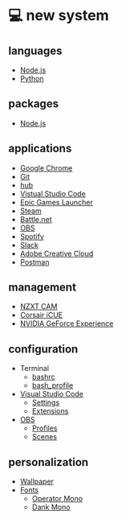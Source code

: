 # 💻 new system

## languages

-   [Node.js][node]
-   [Python][python]

## packages

-   [Node.js][node-packages]

## applications

-   [Google Chrome][chrome]
-   [Git][git]
-   [hub][hub]
-   [Vistual Studio Code][vscode]
-   [Epic Games Launcher][epic]
-   [Steam][steam]
-   [Battle.net][battlenet]
-   [OBS][obs]
-   [Spotify][spotify]
-   [Slack][slack]
-   [Adobe Creative Cloud][adobe]
-   [Postman][postman]

## management

-   [NZXT CAM][cam]
-   [Corsair iCUE][icue]
-   [NVIDIA GeForce Experience][geforce]

## configuration

-   Terminal
    -   [bashrc][bashrc]
    -   [bash_profile][bash-profile]
-   [Visual Studio Code][vscode]
    -   [Settings][vscode-settings]
    -   [Extensions][vscode-extensions]
-   [OBS][obs]
    -   [Profiles][obs-profiles]
    -   [Scenes][obs-scenes]

## personalization

-   [Wallpaper][wallpaper]
-   [Fonts][fonts]
    -   [Operator Mono][operator]
    -   [Dank Mono][dank]

[node]: https://nodejs.org
[python]: https://www.python.org
[node-packages]: https://github.com/bradgarropy/dotfiles/blob/master/node/packages.txt
[chrome]: https://www.google.com/chrome
[git]: https://git-scm.com
[hub]: https://hub.github.com
[vscode]: https://code.visualstudio.com
[epic]: https://www.epicgames.com/store/en-US
[steam]: https://store.steampowered.com
[battlenet]: https://www.blizzard.com/en-us/apps/battle.net/desktop
[obs]: https://obsproject.com
[spotify]: https://www.spotify.com/us
[slack]: https://slack.com/downloads/windows
[adobe]: https://www.adobe.com/creativecloud.html
[postman]: https://www.getpostman.com
[cam]: https://www.nzxt.com/camapp
[icue]: https://www.corsair.com/us/en/icue
[geforce]: https://www.nvidia.com/en-us/geforce/geforce-experience
[bashrc]: https://github.com/bradgarropy/dotfiles/blob/master/.bashrc
[bash-profile]: https://github.com/bradgarropy/dotfiles/blob/master/.bash_profile
[vscode-settings]: https://github.com/bradgarropy/dotfiles/blob/master/vscode/settings.json
[vscode-extensions]: https://github.com/bradgarropy/dotfiles/blob/master/vscode/extensions.txt
[obs-profiles]: https://github.com/bradgarropy/dotfiles/tree/master/obs/profiles
[obs-scenes]: https://github.com/bradgarropy/dotfiles/tree/master/obs/scenes
[wallpaper]: https://www.figma.com/file/JOjC6aBAWeODhtSPIv7QVm5Q/%F0%9F%8F%A0-my-home-on-the-web?node-id=156%3A4
[fonts]: https://drive.google.com/drive/folders/1FC3bUGwagPsEYDFbhjDqsofXbuCAaPz3
[operator]: https://www.cufonfonts.com/font/operator-mono
[dank]: https://dank.sh
